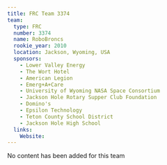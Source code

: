 ```yaml
---
title: FRC Team 3374
team:
  type: FRC
  number: 3374
  name: RoboBroncs
  rookie_year: 2010
  location: Jackson, Wyoming, USA
  sponsors:
    - Lower Valley Energy
    - The Wort Hotel
    - American Legion
    - Emerg+A+Care
    - University of Wyoming NASA Space Consortium
    - Jackson Hole Rotary Supper Club Foundation
    - Domino's
    - Epsilon Technology
    - Teton County School District
    - Jackson Hole High School
  links:
    Website: 
---
```

No content has been added for this team